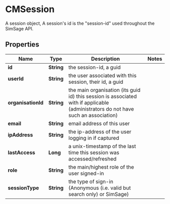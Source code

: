 

# CMSession

A session object, A session's id is the \"session-id\" used throughout the SimSage API.

## Properties

| Name | Type | Description | Notes |
|------------ | ------------- | ------------- | -------------|
|**id** | **String** | the session-id, a guid |  |
|**userId** | **String** | the user associated with this session, their id, a guid |  |
|**organisationId** | **String** | the main organisation (its guid id) this session is associated with if applicable (administrators do not have such an association) |  |
|**email** | **String** | email address of this user |  |
|**ipAddress** | **String** | the ip-address of the user logging in if captured |  |
|**lastAccess** | **Long** | a unix-timestamp of the last time this session was accessed/refreshed |  |
|**role** | **String** | the main/highest role of the user signed-in |  |
|**sessionType** | **String** | the type of sign-in (Anonymous (i.e. valid but search only) or SimSage) |  |



